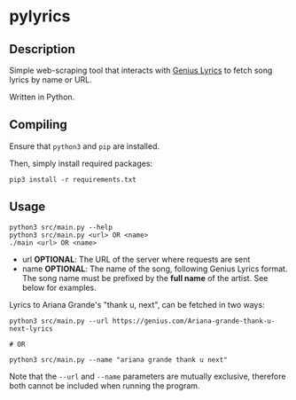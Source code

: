 # pylyrics


## Description

Simple web-scraping tool that interacts with [Genius Lyrics](https://genius.com/) to fetch song lyrics by name or URL.

Written in Python.


## Compiling

Ensure that `python3` and `pip` are installed.

Then, simply install required packages:

```
pip3 install -r requirements.txt
```


## Usage

```
python3 src/main.py --help
python3 src/main.py <url> OR <name>
./main <url> OR <name>
```

- url **OPTIONAL**: The URL of the server where requests are sent
- name **OPTIONAL**: The name of the song, following Genius Lyrics format. The song name must be prefixed by the **full name** of the artist. See below for examples.

Lyrics to Ariana Grande's "thank u, next", can be fetched in two ways:

```
python3 src/main.py --url https://genius.com/Ariana-grande-thank-u-next-lyrics

# OR

python3 src/main.py --name "ariana grande thank u next"
```

Note that the `--url` and `--name` parameters are mutually exclusive, therefore both cannot be included when running the program.
